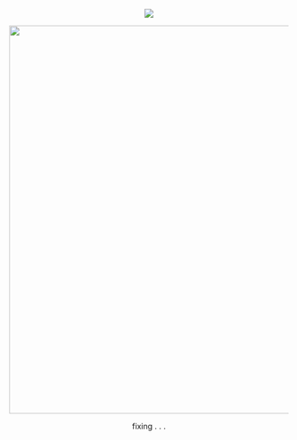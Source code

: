 
<div align="center">
  
![](https://komarev.com/ghpvc/?username=Luthervonivory&color=blue)

<p align="center">
<img src="https://github.com/user-attachments/assets/755bbe15-2708-4337-b6fb-1c722201f45a" width=700>

fixing . . .
